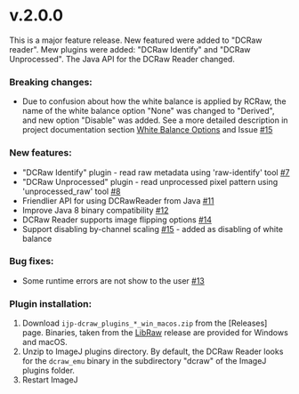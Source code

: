 v.2.0.0
========
This is a major feature release. New featured were added to "DCRaw reader". Mew plugins were added: "DCRaw Identify"
and "DCRaw Unprocessed". The Java API for the DCRaw Reader changed.

### Breaking changes:

* Due to confusion about how the white balance is applied by RCRaw, the name of the white balance option "None" was
  changed to "Derived", and new option "Disable" was added. See a more detailed description in project documentation
  section [White Balance Options](https://github.com/ij-plugins/ijp-dcraw#white-balance-options) and Issue [#15]

### New features:

* "DCRaw Identify" plugin - read raw metadata using 'raw-identify' tool [#7]
* "DCRaw Unprocessed" plugin - read unprocessed pixel pattern using 'unprocessed_raw' tool [#8]
* Friendlier API for using DCRawReader from Java [#11]
* Improve Java 8 binary compatibility [#12]
* DCRaw Reader supports image flipping options [#14]
* Support disabling by-channel scaling [#15] - added as disabling of white balance

### Bug fixes:

* Some runtime errors are not show to the user [#13]

### Plugin installation:

1. Download `ijp-dcraw_plugins_*_win_macos.zip` from the [Releases] page. Binaries, taken from the [LibRaw] release are
   provided for Windows and macOS.
2. Unzip to ImageJ plugins directory. By default, the DCRaw Reader looks for the `dcraw_emu` binary in the
   subdirectory "dcraw" of the ImageJ plugins folder.
3. Restart ImageJ

[LibRaw]: https://www.libraw.org/about

[#7]: https://github.com/ij-plugins/ijp-dcraw/issues/7

[#8]: https://github.com/ij-plugins/ijp-dcraw/issues/8

[#11]: https://github.com/ij-plugins/ijp-dcraw/issues/11

[#12]: https://github.com/ij-plugins/ijp-dcraw/issues/12

[#13]: https://github.com/ij-plugins/ijp-dcraw/issues/13

[#14]: https://github.com/ij-plugins/ijp-dcraw/issues/14

[#15]: https://github.com/ij-plugins/ijp-dcraw/issues/15